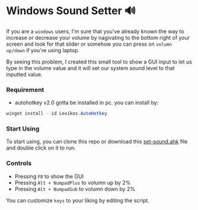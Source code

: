 # Windows Sound Setter 🔊

If you are a `windows` users, I'm sure that you've already known the way to increase or decrease your volume by nagivating to the bottom right of your screen and look for that slider or somehow you can press on `volumn up/down` if you're using laptop.

By seeing this problem, I created this small tool to show a GUI input to let us type in the volume value and it will set our system sound level to that inputted value.

### Requirement

- autohotkey v2.0 gotta be installed in pc. you can install by:

```powershell
winget install --id Lexikos.AutoHotkey
```

### Start Using

To start using, you can clone this repo or download this <a href="set-sound.ahk">set-sound.ahk</a> file and double click on it to run.

### Controls

- Pressing `F8` to show the GUI
- Pressing `Alt + NumpadPlus` to volumn up by 2%
- Pressing `Alt + NumpadSub` to volumn down by 2%

You can customize `keys` to your liking by editing the script.
